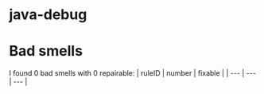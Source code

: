 # java-debug 
 
# Bad smells
I found 0 bad smells with 0 repairable:
| ruleID | number | fixable |
| --- | --- | --- |
